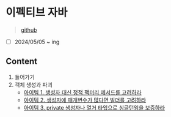 # 이펙티브 자바

> [github](https://github.com/WegraLee/effective-java-3e-source-code)

- [ ] 2024/05/05 ~ ing

## Content

1. 들어가기
2. 객체 생성과 파괴
   - [아이템 1. 생성자 대신 정적 팩터리 메서드를 고려하라](./item01.md)
   - [아이템 2. 생성자에 매개변수가 많다면 빌더를 고려하라](./item02.md)
   - [아이템 3. private 생성자나 열거 타입으로 싱글턴임을 보증하라](./item03.md)
